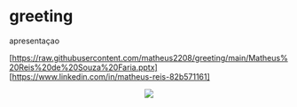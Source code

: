 # greeting
apresentaçao

[https://raw.githubusercontent.com/matheus2208/greeting/main/Matheus%20Reis%20de%20Souza%20Faria.pptx]
[https://www.linkedin.com/in/matheus-reis-82b571161]



<p align="center">
<img src="https://media.licdn.com/dms/image/D4D03AQH_I8fvds5GdA/profile-displayphoto-shrink_200_200/0/1681658398796?e=1697673600&v=beta&t=zwoUhdXYDB-V83AlfYSV_j37G2jy46cTug5eKUMobEc"/>
</p>




